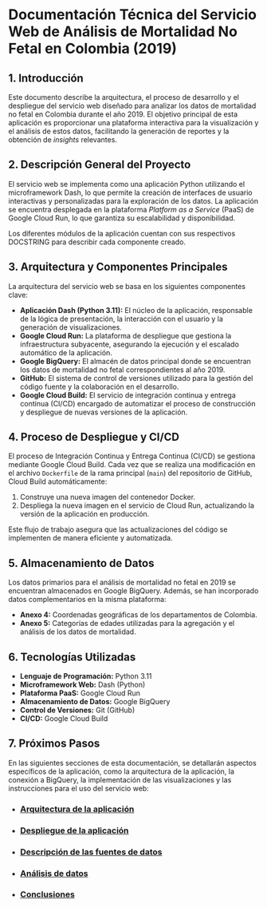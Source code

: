 # Documentación Técnica del Servicio Web de Análisis de Mortalidad No Fetal en Colombia (2019)

## 1. Introducción

Este documento describe la arquitectura, el proceso de desarrollo y el despliegue del servicio web diseñado para analizar los datos de mortalidad no fetal en Colombia durante el año 2019. El objetivo principal de esta aplicación es proporcionar una plataforma interactiva para la visualización y el análisis de estos datos, facilitando la generación de reportes y la obtención de *insights* relevantes.

## 2. Descripción General del Proyecto

El servicio web se implementa como una aplicación Python utilizando el microframework Dash, lo que permite la creación de interfaces de usuario interactivas y personalizadas para la exploración de los datos. La aplicación se encuentra desplegada en la plataforma *Platform as a Service* (PaaS) de Google Cloud Run, lo que garantiza su escalabilidad y disponibilidad.

Los diferentes módulos de la aplicación cuentan con sus respectivos DOCSTRING para describir cada componente creado.

## 3. Arquitectura y Componentes Principales

La arquitectura del servicio web se basa en los siguientes componentes clave:

* **Aplicación Dash (Python 3.11):** El núcleo de la aplicación, responsable de la lógica de presentación, la interacción con el usuario y la generación de visualizaciones.
* **Google Cloud Run:** La plataforma de despliegue que gestiona la infraestructura subyacente, asegurando la ejecución y el escalado automático de la aplicación.
* **Google BigQuery:** El almacén de datos principal donde se encuentran los datos de mortalidad no fetal correspondientes al año 2019.
* **GitHub:** El sistema de control de versiones utilizado para la gestión del código fuente y la colaboración en el desarrollo.
* **Google Cloud Build:** El servicio de integración continua y entrega continua (CI/CD) encargado de automatizar el proceso de construcción y despliegue de nuevas versiones de la aplicación.

## 4. Proceso de Despliegue y CI/CD

El proceso de Integración Continua y Entrega Continua (CI/CD) se gestiona mediante Google Cloud Build. Cada vez que se realiza una modificación en el archivo `Dockerfile` de la rama principal (`main`) del repositorio de GitHub, Cloud Build automáticamente:

1.  Construye una nueva imagen del contenedor Docker.
2.  Despliega la nueva imagen en el servicio de Cloud Run, actualizando la versión de la aplicación en producción.

Este flujo de trabajo asegura que las actualizaciones del código se implementen de manera eficiente y automatizada.

## 5. Almacenamiento de Datos

Los datos primarios para el análisis de mortalidad no fetal en 2019 se encuentran almacenados en Google BigQuery. Además, se han incorporado datos complementarios en la misma plataforma:

* **Anexo 4:** Coordenadas geográficas de los departamentos de Colombia.
* **Anexo 5:** Categorías de edades utilizadas para la agregación y el análisis de los datos de mortalidad.

## 6. Tecnologías Utilizadas

* **Lenguaje de Programación:** Python 3.11
* **Microframework Web:** Dash (Python)
* **Plataforma PaaS:** Google Cloud Run
* **Almacenamiento de Datos:** Google BigQuery
* **Control de Versiones:** Git (GitHub)
* **CI/CD:** Google Cloud Build

## 7. Próximos Pasos

En las siguientes secciones de esta documentación, se detallarán aspectos específicos de la aplicación, como la arquitectura de la aplicación, la conexión a BigQuery, la implementación de las visualizaciones y las instrucciones para el uso del servicio web:

* ### [Arquitectura de la aplicación](docs/arquitectura.md)
* ### [Despliegue de la aplicación](docs/despliegue.md)
* ### [Descripción de las fuentes de datos](docs/fuente_datos.md)
* ### [Análisis de datos](docs/analisis_datos.md)
* ### [Conclusiones](docs/conclusiones.md)